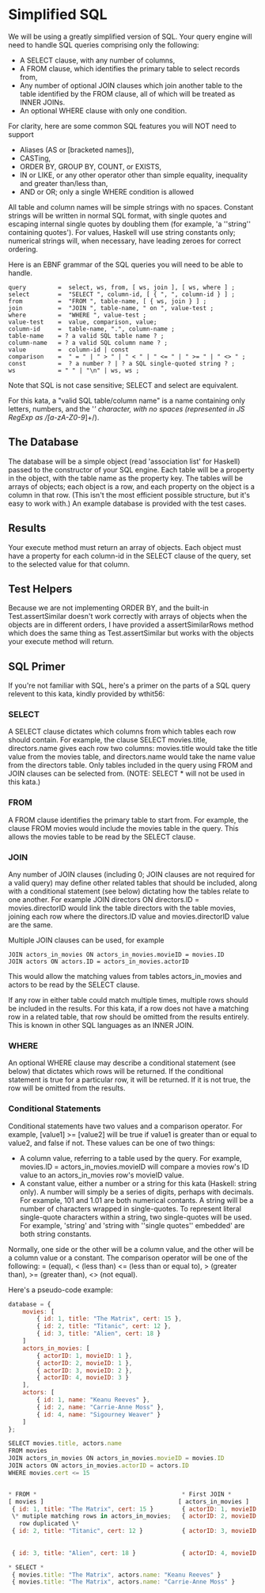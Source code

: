 # Simplified SQL
We will be using a greatly simplified version of SQL. Your query engine will need to handle SQL queries comprising only the following:

* A SELECT clause, with any number of columns,
* A FROM clause, which identifies the primary table to select records from,
* Any number of optional JOIN clauses which join another table to the table identified by the FROM clause, all of which will be treated as INNER JOINs.
* An optional WHERE clause with only one condition.

For clarity, here are some common SQL features you will NOT need to support

* Aliases (AS or [bracketed names]),
* CASTing,
* ORDER BY, GROUP BY, COUNT, or EXISTS,
* IN or LIKE, or any other operator other than simple equality, inequality and greater than/less than,
* AND or OR; only a single WHERE condition is allowed

All table and column names will be simple strings with no spaces. Constant strings will be written in normal SQL format, with single quotes and escaping internal single quotes by doubling them (for example, 'a ''string'' containing quotes'). For values, Haskell will use string constants only; numerical strings will, when necessary, have leading zeroes for correct ordering.

Here is an EBNF grammar of the SQL queries you will need to be able to handle.

```
query         =  select, ws, from, [ ws, join ], [ ws, where ] ;
select        =  "SELECT ", column-id, [ { ", ", column-id } ] ;
from          =  "FROM ", table-name, [ { ws, join } ] ;
join          =  "JOIN ", table-name, " on ", value-test ;
where         =  "WHERE ", value-test ;
value-test    =  value, comparison, value;
column-id     =  table-name, ".", column-name ;
table-name    = ? a valid SQL table name ? ;
column-name   = ? a valid SQL column name ? ;
value         =  column-id | const
comparison    =  " = " | " > " | " < " | " <= " | " >= " | " <> " ;
const         =  ? a number ? | ? a SQL single-quoted string ? ;
ws            = " " | "\n" | ws, ws ;
```
Note that SQL is not case sensitive; SELECT and select are equivalent.

For this kata, a "valid SQL table/column name" is a name containing only letters, numbers, and the '_' character, with no spaces (represented in JS RegExp as /[a-zA-Z0-9_]+/).

##  The Database
The database will be a simple object (read 'association list' for Haskell) passed to the constructor of your SQL engine. Each table will be a property in the object, with the table name as the property key. The tables will be arrays of objects; each object is a row, and each property on the object is a column in that row. (This isn't the most efficient possible structure, but it's easy to work with.) An example database is provided with the test cases.

## Results

Your execute method must return an array of objects. Each object must have a property for each column-id in the SELECT clause of the query, set to the selected value for that column.

## Test Helpers
Because we are not implementing ORDER BY, and the built-in Test.assertSimilar doesn't work correctly with arrays of objects when the objects are in different orders, I have provided a assertSimilarRows method which does the same thing as Test.assertSimilar but works with the objects your execute method will return.

## SQL Primer
If you're not familiar with SQL, here's a primer on the parts of a SQL query relevent to this kata, kindly provided by wthit56:

### SELECT
A SELECT clause dictates which columns from which tables each row should contain. For example, the clause SELECT movies.title, directors.name gives each row two columns: movies.title would take the title value from the movies table, and directors.name would take the name value from the directors table. Only tables included in the query using FROM and JOIN clauses can be selected from. (NOTE: SELECT * will not be used in this kata.)

### FROM
A FROM clause identifies the primary table to start from. For example, the clause FROM movies would include the movies table in the query. This allows the movies table to be read by the SELECT clause.

### JOIN
Any number of JOIN clauses (including 0; JOIN clauses are not required for a valid query) may define other related tables that should be included, along with a conditional statement (see below) dictating how the tables relate to one another. For example JOIN directors ON directors.ID = movies.directorID would link the table directors with the table movies, joining each row where the directors.ID value and movies.directorID value are the same.

Multiple JOIN clauses can be used, for example
```
JOIN actors_in_movies ON actors_in_movies.movieID = movies.ID
JOIN actors ON actors.ID = actors_in_movies.actorID
```

This would allow the matching values from tables actors_in_movies and actors to be read by the SELECT clause.

If any row in either table could match multiple times, multiple rows should be included in the results. For this kata, if a row does not have a matching row in a related table, that row should be omitted from the results entirely. This is known in other SQL languages as an INNER JOIN.

### WHERE
An optional WHERE clause may describe a conditional statement (see below) that dictates which rows will be returned. If the conditional statement is true for a particular row, it will be returned. If it is not true, the row will be omitted from the results.

### Conditional Statements
Conditional statements have two values and a comparison operator. For example, [value1] >= [value2] will be true if value1 is greater than or equal to value2, and false if not. These values can be one of two things:

* A column value, referring to a table used by the query. For example, movies.ID = actors_in_movies.movieID will compare a movies row's ID value to an actors_in_movies row's movieID value.
* A constant value, either a number or a string for this kata (Haskell: string only). A number will simply be a series of digits, perhaps with decimals. For example, 101 and 1.01 are both numerical contants. A string will be a number of characters wrapped in single-quotes. To represent literal single-quote characters within a string, two single-quotes will be used. For example, 'string' and 'string with ''single quotes'' embedded' are both string constants.

Normally, one side or the other will be a column value, and the other will be a column value or a constant. The comparison operator will be one of the following: = (equal), < (less than) <= (less than or equal to), > (greater than), >= (greater than), <> (not equal).

Here's a pseudo-code example:
```javascript
database = {
    movies: [
        { id: 1, title: "The Matrix", cert: 15 },
        { id: 2, title: "Titanic", cert: 12 },
        { id: 3, title: "Alien", cert: 18 }
    ]
    actors_in_movies: [
        { actorID: 1, movieID: 1 },
        { actorID: 2, movieID: 1 },
        { actorID: 3, movieID: 2 },
        { actorID: 4, movieID: 3 }
    ],
    actors: [
        { id: 1, name: "Keanu Reeves" },
        { id: 2, name: "Carrie-Anne Moss" },
        { id: 4, name: "Sigourney Weaver" }
    ]
};

SELECT movies.title, actors.name
FROM movies
JOIN actors_in_movies ON actors_in_movies.movieID = movies.ID
JOIN actors ON actors_in_movies.actorID = actors.ID
WHERE movies.cert <= 15


* FROM *                                         * First JOIN *                 * Second JOIN *                              * WHERE *
[ movies ]                                      [ actors_in_movies ]            [ actors ]                                  
 { id: 1, title: "The Matrix", cert: 15 }        { actorID: 1, movieID: 1 }      { id: 1, name: "Keanu Reeves" }             true
 \* mutiple matching rows in actors_in_movies;   { actorID: 2, movieID: 1 }      { id: 2, name: "Carrie-Anne Moss" }         true
   row duplicated \*
 { id: 2, title: "Titanic", cert: 12 }           { actorID: 3, movieID: 2 }      \* no matching row found; entire row
                                                                                   (including movies and actors_in_movies)
                                                                                   is omitted
 { id: 3, title: "Alien", cert: 18 }             { actorID: 4, movieID: 3 }      { id: 4, name: "Sigourney Weaver" }         false

* SELECT *
 { movies.title: "The Matrix", actors.name: "Keanu Reeves" }
 { movies.title: "The Matrix", actors.name: "Carrie-Anne Moss" }
 ```